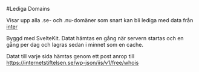 #Lediga Domains

Visar upp alla .se- och .nu-domäner som snart kan bli lediga med data från [inter
](internetstiftelsen.se)

Byggd med SvelteKit.
Datat hämtas en gång när servern startas och en gång per dag och lagras sedan i minnet som en cache. 

Datat till varje sida hämtas genom ett post anrop till https://internetstiftelsen.se/wp-json/iis/v1/free/whois